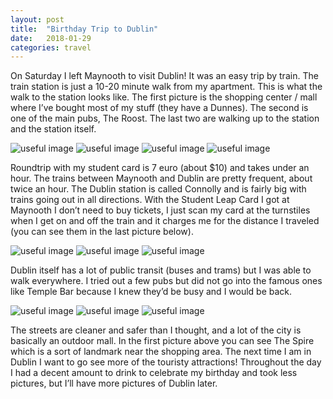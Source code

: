 ```yaml
---
layout: post
title:  "Birthday Trip to Dublin"
date:   2018-01-29
categories: travel
---
```


On Saturday I left Maynooth to visit Dublin! It was an easy trip by train. The train station is just a 10-20 minute walk from my apartment. This is what the walk to the station looks like. The first picture is the shopping center / mall where I’ve bought most of my stuff (they have a Dunnes). The second is one of the main pubs, The Roost. The last two are walking up to the station and the station itself.

![useful image]({{site.baseurl}}/assets/img/birthday-1/snapchat-17970734.jpg)
![useful image]({{site.baseurl}}/assets/img/birthday-1/snapchat-379367423.jpg)
![useful image]({{site.baseurl}}/assets/img/birthday-1/snapchat-651984453.jpg)
![useful image]({{site.baseurl}}/assets/img/birthday-1/snapchat-1115395500.jpg)

Roundtrip with my student card is 7 euro (about $10) and takes under an hour. The trains between Maynooth and Dublin are pretty frequent, about twice an hour.  The Dublin station is called Connolly and is fairly big with trains going out in all directions. With the Student Leap Card I got at Maynooth I don’t need to buy tickets, I just scan my card at the turnstiles when I get on and off the train and it charges me for the distance I traveled (you can see them in the last picture below).

![useful image]({{site.baseurl}}/assets/img/birthday-2/snapchat-113485912.jpg)
![useful image]({{site.baseurl}}/assets/img/birthday-2/snapchat-1220567214.jpg)
![useful image]({{site.baseurl}}/assets/img/birthday-2/snapchat-1637085275.jpg)

Dublin itself has a lot of public transit (buses and trams) but I was able to walk everywhere. I tried out a few pubs but did not go into the famous ones like Temple Bar because I knew they’d be busy and I would be back.

![useful image]({{site.baseurl}}/assets/img/birthday-3/snapchat-902374.jpg)
![useful image]({{site.baseurl}}/assets/img/birthday-3/snapchat-324304636.jpg)
![useful image]({{site.baseurl}}/assets/img/birthday-3/snapchat-790505928.jpg)

The streets are cleaner and safer than I thought, and a lot of the city is basically an outdoor mall. In the first picture above you can see The Spire which is a sort of landmark near the shopping area. The next time I am in Dublin I want to go see more of the touristy attractions! Throughout the day I had a decent amount to drink to celebrate my birthday and took less pictures, but I’ll have more pictures of Dublin later.